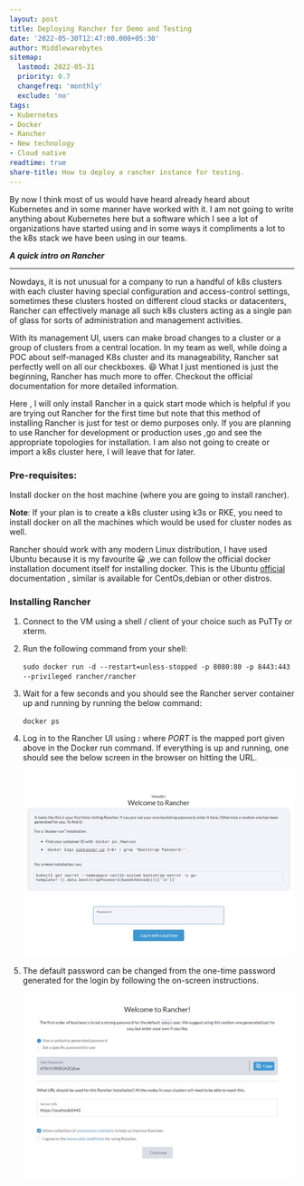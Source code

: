 ```yaml
---
layout: post
title: Deploying Rancher for Demo and Testing
date: '2022-05-30T12:47:00.000+05:30'
author: Middlewarebytes
sitemap:
  lastmod: 2022-05-31
  priority: 0.7
  changefreq: 'monthly'
  exclude: 'no'
tags:
- Kubernetes
- Docker
- Rancher
- New technology
- Cloud native
readtime: true
share-title: How to deploy a rancher instance for testing.
---
```


By now I think most of us would have heard already heard about  Kubernetes and in some manner have worked with it. I am not going to  write anything about Kubernetes here but a software which I see a lot of organizations have started  using and in some ways it compliments a lot to the k8s stack we have been using in our teams.


**_A quick intro on Rancher_**

-----------------------------------

Nowdays, it is not unusual for a company to run a handful of k8s clusters with each cluster having special configuration and access-control settings, sometimes these clusters hosted on different cloud stacks or datacenters, Rancher can effectively manage all such k8s clusters acting as a single pan of glass for sorts of administration and management activities. 

With its management UI, users can make broad changes to a cluster or a group of clusters from a central location.
In my team as well, while doing a POC about self-managed K8s cluster and its manageability, Rancher sat perfectly well on all our checkboxes. 😆
What I just mentioned is just the beginning, Rancher has much more to offer. Checkout the official documentation for more detailed information.

Here , I will only install Rancher in a quick start mode which is  helpful  if you  are trying out Rancher for the first time but note that this method of installing Rancher is just for test or demo purposes only. If you are planning to use Rancher for development or production uses ,go and see the appropriate topologies for installation. I am also not  going to create or import a k8s cluster here, I will leave that for later.


### Pre-requisites:

Install docker on the host machine (where you are going to install rancher).


**Note**: If your plan is to create a k8s cluster using k3s or RKE, you need to install docker on all the machines which would be used for cluster nodes as well.

Rancher should work with any modern Linux distribution,  I have used Ubuntu  because it is my favourite 😀 ,we can follow the official docker installation document itself for installing docker. This is the Ubuntu [official](https://docs.docker.com/engine/install/ubuntu/) documentation , similar is available for CentOs,debian or other distros.


### Installing Rancher


1. Connect to the VM using a shell / client of your choice such as PuTTy or xterm. 

2. Run the following command from your shell:

    `sudo docker run -d --restart=unless-stopped -p 8080:80 -p 8443:443 --privileged rancher/rancher`

3. Wait for a few seconds and you should see the Rancher server container up and running by running the below command:

    `docker ps`
 
4. Log in to the Rancher UI using **_<VM-IP>:<PORT>_** where _PORT_ is the mapped port given above in the Docker run command. If everything is up and running, one should see the below screen in the browser on hitting the URL.

     ![Howdy! Welcome to Rancher](/img/postimages/rancherui.jpg?raw=true "Rancher")


5. The default password can be changed from the one-time password generated for the login by following the on-screen instructions.

     ![Set your password](/img/postimages/rancherlogincredentials.jpg?raw=true "Password")

